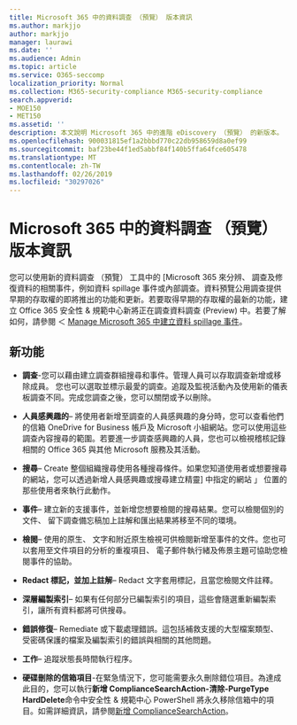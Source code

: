 ```yaml
---
title: Microsoft 365 中的資料調查 （預覽） 版本資訊
ms.author: markjjo
author: markjjo
manager: laurawi
ms.date: ''
ms.audience: Admin
ms.topic: article
ms.service: O365-seccomp
localization_priority: Normal
ms.collection: M365-security-compliance M365-security-compliance
search.appverid:
- MOE150
- MET150
ms.assetid: ''
description: 本文說明 Microsoft 365 中的進階 eDiscovery （預覽） 的新版本。
ms.openlocfilehash: 900031815ef1a2bbbd770c22db958659d8a0ef99
ms.sourcegitcommit: baf23be44f1ed5abbf84f140b5ffa64fce605478
ms.translationtype: MT
ms.contentlocale: zh-TW
ms.lasthandoff: 02/26/2019
ms.locfileid: "30297026"
---
```

# <a name="release-notes-for-data-investigations-preview-in-microsoft-365"></a>Microsoft 365 中的資料調查 （預覽） 版本資訊

您可以使用新的資料調查 （預覽） 工具中的 [Microsoft 365 來分辨、 調查及修復資料的相關事件，例如資料 spillage 事件或內部調查。資料預覽公用調查提供早期的存取權的即將推出的功能和更新。若要取得早期的存取權的最新的功能，建立 Office 365 安全性 & 規範中心新將正在調查資料調查 (Preview) 中。若要了解如何，請參閱 ＜ [Manage Microsoft 365 中建立資料 spillage 事件](manage-data-spillage-incidents.md)。

## <a name="whats-new"></a>新功能 

- **調查**-您可以藉由建立調查群組搜尋和事件。管理人員可以存取調查新增或移除成員。 您也可以選取並標示最愛的調查。追蹤及監視活動內及使用新的儀表板調查不同。完成您調查之後，您可以關閉或予以刪除。

- **人員感興趣的**– 將使用者新增至調查的人員感興趣的身分時，您可以查看他們的信箱 OneDrive for Business 帳戶及 Microsoft 小組網站。您可以使用這些調查內容搜尋的範圍。若要進一步調查感興趣的人員，您也可以檢視稽核記錄相關的 Office 365 與其他 Microsoft 服務及其活動。

- **搜尋**– Create 整個組織搜尋使用各種搜尋條件。如果您知道使用者或想要搜尋的網站，您可以透過新增人員感興趣或搜尋建立精靈] 中指定的網站 」 位置的那些使用者來執行此動作。 

- **事件**– 建立新的支援事件，並新增您想要檢閱的搜尋結果。您可以檢閱個別的文件、 留下調查備忘稿加上註解和匯出結果將移至不同的環境。 

- **檢閱**– 使用的原生、 文字和附近原生檢視可供檢閱新增至事件的文件。您也可以套用至文件項目的分析的重複項目、 電子郵件執行緒及佈景主題可協助您檢閱事件的協助。 

- **Redact 標記，並加上註解**– Redact 文字套用標記，且當您檢閱文件註釋。
  
- **深層編製索引**– 如果有任何部分已編製索引的項目，這些會隨選重新編製索引，讓所有資料都將可供搜尋。

- **錯誤修復**– Remediate 或下載處理錯誤。這包括補救支援的大型檔案類型、 受密碼保護的檔案及編製索引的錯誤與相關的其他問題。 

- **工作**– 追蹤狀態長時間執行程序。

- **硬碟刪除的信箱項目**-在緊急情況下，您可能需要永久刪除錯位項目。為達成此目的，您可以執行**新增 ComplianceSearchAction-清除-PurgeType HardDelete**命令中安全性 & 規範中心 PowerShell 將永久移除信箱中的項目。如需詳細資訊，請參閱[新增 ComplianceSearchAction](https://docs.microsoft.com/powershell/module/exchange/policy-and-compliance-content-search/new-compliancesearchaction)。
